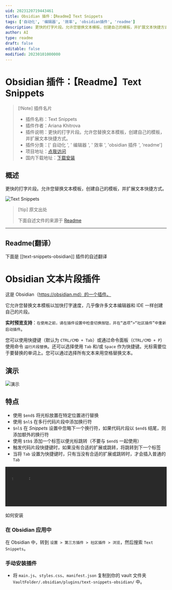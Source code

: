```yaml
---
uid: 2023120719443461
title: Obsidian 插件：【Readme】Text Snippets
tags: ['自动化', '编辑器', '效率', 'obsidian插件', 'readme']
description: 更快的打字片段。允许您替换文本模板，创建自己的模板，并扩展文本快捷方式。
author: AI
type: readme
draft: false
editable: false
modified: 20230101000000
---
```


# Obsidian 插件：【Readme】Text Snippets

> [!Note] 插件名片
> - 插件名称：Text Snippets
> - 插件作者：Ariana Khitrova
> - 插件说明：更快的打字片段。允许您替换文本模板，创建自己的模板，并扩展文本快捷方式。
> - 插件分类：[' 自动化 ', ' 编辑器 ', ' 效率 ', 'obsidian 插件 ', 'readme']
> - 项目地址：[点我访问](https://github.com/ArianaKhit/text-snippets-obsidian)
> - 国内下载地址：[下载安装](https://pkmer.cn/products/plugin/pluginMarket/?text-snippets-obsidian)

## 概述

更快的打字片段。允许您替换文本模板，创建自己的模板，并扩展文本快捷方式。

![Text Snippets](https://cdn.pkmer.cn/covers/text-snippets-obsidian.GIF!pkmer)

> [!tip] 原文出处
>
>下面自述文件的来源于 [Readme](https://ghproxy.net/https://raw.githubusercontent.com/ArianaKhit/text-snippets-obsidian/main/README.md)
>

---

## Readme(翻译）

下面是 [[text-snippets-obsidian]] 插件的自述翻译

# Obsidian 文本片段插件

这是 Obsidian（<https://obsidian.md）的一个插件。>

它允许您替换文本模板以加快打字速度，几乎像许多文本编辑器和 IDE 一样创建自己的片段。

**实时预览支持**：```在使用之前，请在插件设置中检查切换按钮，并在“选项”>“社区插件”中重新启动插件```。

您可以使用快捷键（默认为 `CTRL/CMD + Tab`）或通过命令面板（`CTRL/CMD + P`）使用命令 `运行片段替换`。还可以选择使用 `Tab` 和/或 `Space` 作为快捷键。光标需要位于要替换的单词上。您可以通过选择所有文本来用空格替换文本。

## 演示

![演示](https://cdn.pkmer.cn/covers/text-snippets-obsidian_1_0.gif!pkmer)

## 特点

- 使用 ```$end$``` 将光标放置在特定位置进行替换
- 使用 ```$nl$``` 在多行代码片段中添加换行符
- ```$nl$``` 在 _Snippets_ 设置中忽略下一个换行符，如果代码片段以 ```$end$``` 结尾，则添加额外的换行符
- 使用 ```$tb$``` 添加一个标签以便光标跳转（不要与 ```$end$``` 一起使用）
- 触发代码片段快捷键时，如果没有合适的扩展或跳转，将跳转到下一个标签
- 当将 `Tab` 设置为快捷键时，只有当没有合适的扩展或跳转时，才会插入普通的 `Tab`

![tabstop-demo](https://raw.githubusercontent.com/Arax20/text-snippets-obsidian/main/tabstop_demo.gif)

如何安装

### 在 Obsidian 应用中

在 Obsidian 中，转到 `设置 > 第三方插件 > 社区插件 > 浏览`，然后搜索 `Text Snippets`。

### 手动安装插件

- 将 `main.js`、`styles.css`、`manifest.json` 复制到你的 vault 文件夹 `VaultFolder/.obsidian/plugins/text-snippets-obsidian/` 中。



